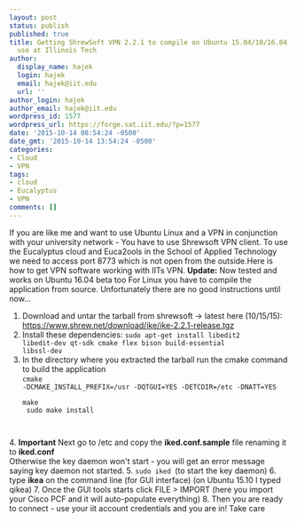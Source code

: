 ```yaml
---
layout: post
status: publish
published: true
title: Getting ShrewSoft VPN 2.2.1 to compile on Ubuntu 15.04/10/16.04 for
  use at Illinois Tech
author:
  display_name: hajek
  login: hajek
  email: hajek@iit.edu
  url: ''
author_login: hajek
author_email: hajek@iit.edu
wordpress_id: 1577
wordpress_url: https://forge.sat.iit.edu/?p=1577
date: '2015-10-14 08:54:24 -0500'
date_gmt: '2015-10-14 13:54:24 -0500'
categories:
- Cloud
- VPN
tags:
- cloud
- Eucalyptus
- VPN
comments: []
---
```

If you are like me and want to use Ubuntu Linux and a VPN in conjunction with your university network - You have to use Shrewsoft VPN client.  To use the Eucalyptus cloud and Euca2ools in the School of Applied Technology we need to access port 8773 which is not open from the outside.Here is how to get VPN software working with IITs VPN. <strong>Update:</strong> Now tested and works on Ubuntu 16.04 beta too
For Linux you have to compile the application from source.   Unfortunately there are no good instructions until now...
1. Download and untar the tarball from shrewsoft -> latest here (10/15/15): <a href="https://www.shrew.net/download/ike/ike-2.2.1-release.tgz">https://www.shrew.net/download/ike/ike-2.2.1-release.tgz</a>
2. Install these dependencies: <code>sudo apt-get install libedit2 libedit-dev qt-sdk cmake flex bison build-essential libssl-dev</code>
3. In the directory where you extracted the tarball run the cmake command to build the application<br />
<code>cmake -DCMAKE_INSTALL_PREFIX=/usr -DQTGUI=YES -DETCDIR=/etc -DNATT=YES<br />
make<br />
sudo make install<br />
</code>
4. <strong>Important</strong>  Next go to /etc and copy the <strong>iked.conf.sample</strong> file renaming it to <strong>iked.conf</strong><br />
Otherwise the key daemon won't start - you will get an error message saying key daemon not started.
5. <code>sudo iked </code>(to start the key daemon)
6. type <strong>ikea</strong> on the command line (for GUI interface)   (on Ubuntu 15.10 I typed qikea)
7. Once the GUI tools starts click FILE > IMPORT (here you import your Cisco PCF and it will auto-populate everything)
8. Then you are ready to connect - use your iit account credentials and you are in!
Take care

